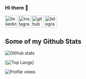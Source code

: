 ### Hi there 👋

[<img src='https://cdn.jsdelivr.net/npm/simple-icons@3.0.1/icons/linkedin.svg' alt='linkedin' height='40'>](https://www.linkedin.com/in/andrew-sliusarenko-9941131ab/) [<img src='https://cdn.jsdelivr.net/npm/simple-icons@3.0.1/icons/instagram.svg' alt='instagram' height='40'>](https://www.instagram.com/anry_sliusar/) [<img src='https://cdn.jsdelivr.net/npm/simple-icons@3.0.1/icons/github.svg' alt='github' height='40'>](https://github.com/anrysliusar) [<img src='https://cdn.jsdelivr.net/npm/simple-icons@3.0.1/icons/telegram.svg' alt='telegram' height='40'>](https://t.me/anry_sliusar)  
## Some of my Github Stats
![GitHub stats](https://github-readme-stats.vercel.app/api?username=anrysliusar&show_icons=true)

[![Top Langs](https://github-readme-stats.vercel.app/api/top-langs/?username=anrysliusar)]

![Profile views](https://gpvc.arturio.dev/anrysliusar) 
